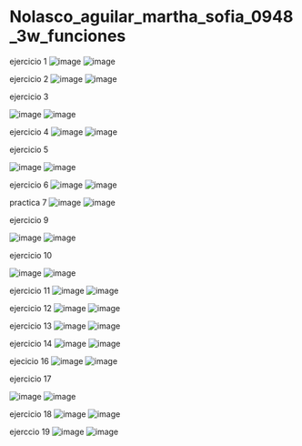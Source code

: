 # Nolasco_aguilar_martha_sofia_0948_3w_funciones
ejercicio 1
![image](https://github.com/user-attachments/assets/774762c5-783d-49c9-9602-1c231517cfbf)
![image](https://github.com/user-attachments/assets/84fca9a8-983f-4d8e-b4d5-d19cba0298e8)

ejercicio 2
![image](https://github.com/user-attachments/assets/54201dbd-07d7-4b65-a737-284943c431ae)
![image](https://github.com/user-attachments/assets/acfb4334-ae01-49a7-96ff-7401e61b67fb)

ejercicio 3

![image](https://github.com/user-attachments/assets/d8ceb807-125c-4f6e-8c02-634bcce24265)
![image](https://github.com/user-attachments/assets/e203c188-14d1-443c-8d2d-14eea29e2988)

ejercicio 4
![image](https://github.com/user-attachments/assets/68f4bd31-517a-4248-8b0b-29edfbc64f48)
![image](https://github.com/user-attachments/assets/8b2e1985-ebb8-475c-8537-732af144b9c9)

ejercicio 5

![image](https://github.com/user-attachments/assets/b2bf7958-d081-4bd1-a79b-d8ec7c591c42)
![image](https://github.com/user-attachments/assets/298a0608-879b-4cf8-a938-75659d45cd9c)

ejercicio 6
![image](https://github.com/user-attachments/assets/68d96d1e-cc38-4dc9-bc7b-5909d00fe5db)
![image](https://github.com/user-attachments/assets/027207ef-c60b-42ac-8ca4-04e1d9379040)

practica 7 
![image](https://github.com/user-attachments/assets/c210ea74-cf63-4e1a-bac0-5a06448b59b2)
![image](https://github.com/user-attachments/assets/8c52daab-7c53-4caf-9c94-11670cf410ab)

ejercicio 9

![image](https://github.com/user-attachments/assets/6d77f03c-1d94-4245-b067-206df849bc64)
![image](https://github.com/user-attachments/assets/77a6dd48-0b9d-45c4-8663-28a5052f23f6)

ejercicio 10

![image](https://github.com/user-attachments/assets/c7557446-0045-48c6-bed5-d682b185aaa4)
![image](https://github.com/user-attachments/assets/89c85058-4b2a-4c0e-ba9d-073254bc8ae9)

ejercicio 11
![image](https://github.com/user-attachments/assets/1ef61356-79c4-4743-9584-e2891baa0965)
![image](https://github.com/user-attachments/assets/5f23f06e-8f51-4cf1-9994-efdf77302572)

ejercicio 12
![image](https://github.com/user-attachments/assets/9a4d2f71-c23e-4907-a86d-876095345ce9)
![image](https://github.com/user-attachments/assets/e69626dc-348d-4dfa-802e-5054b30178cb)

ejercicio 13
![image](https://github.com/user-attachments/assets/f0bd857b-1fbb-4f17-9e87-59c335d7acd4)
![image](https://github.com/user-attachments/assets/8a562da5-bb00-4660-8273-7815b8bcf27b)

ejercicio 14
![image](https://github.com/user-attachments/assets/538c38c5-61b4-4abc-ad82-b9b04d9b9b35)
![image](https://github.com/user-attachments/assets/ee4f6051-fcf3-4cb3-8f59-436b03d66da0)

ejecicio 16 
![image](https://github.com/user-attachments/assets/3dfecbcb-827c-4939-9d51-5f2c177db2dc)
![image](https://github.com/user-attachments/assets/f291e3e6-e3b2-4577-9c3a-434eb33d3fbc)

ejercicio 17

![image](https://github.com/user-attachments/assets/48e3352f-97e2-454f-87e4-235290cb8d81)
![image](https://github.com/user-attachments/assets/42be28ce-bef4-4f61-898d-26021f02e731)

ejercicio 18
![image](https://github.com/user-attachments/assets/6c131380-19ac-403c-bc5b-4dc574d49dc1)
![image](https://github.com/user-attachments/assets/51184184-19e1-44ad-8889-08339127a3df)

ejerccio 19
![image](https://github.com/user-attachments/assets/338f1c2a-7704-4711-b835-f484e7c41b03)
![image](https://github.com/user-attachments/assets/0952d2c0-f28d-4016-8f2b-e1267f964ea8)































